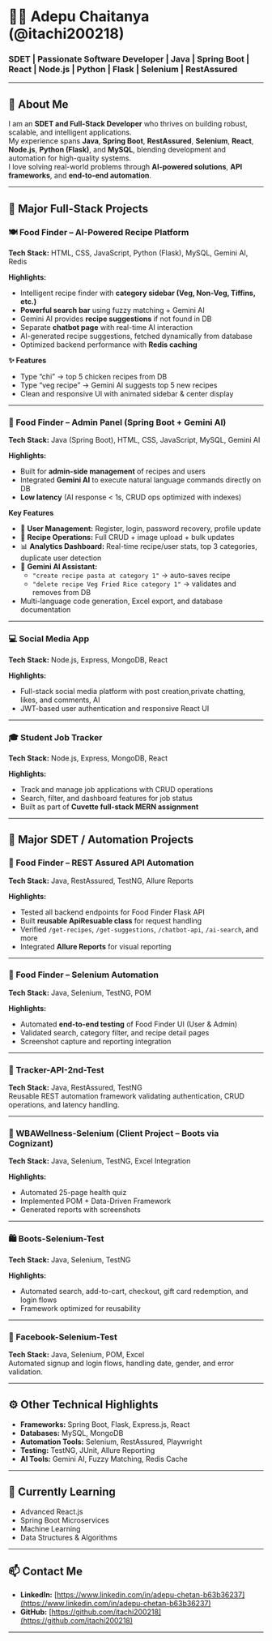 # 👨‍💻 Adepu Chaitanya (@itachi200218)

### SDET | Passionate Software Developer | Java | Spring Boot | React | Node.js | Python | Flask | Selenium | RestAssured

---

## 👀 About Me

I am an **SDET and Full-Stack Developer** who thrives on building robust, scalable, and intelligent applications.  
My experience spans **Java**, **Spring Boot**, **RestAssured**, **Selenium**, **React**, **Node.js**, **Python (Flask)**, and **MySQL**, blending development and automation for high-quality systems.  
I love solving real-world problems through **AI-powered solutions**, **API frameworks**, and **end-to-end automation**.

---

## 🌟 Major Full-Stack Projects

### 🍽️ Food Finder – AI-Powered Recipe Platform
**Tech Stack:** HTML, CSS, JavaScript, Python (Flask), MySQL, Gemini AI, Redis  

**Highlights:**
- Intelligent recipe finder with **category sidebar (Veg, Non-Veg, Tiffins, etc.)**
- **Powerful search bar** using fuzzy matching + Gemini AI
- Gemini AI provides **recipe suggestions** if not found in DB
- Separate **chatbot page** with real-time AI interaction
- AI-generated recipe suggestions, fetched dynamically from database
- Optimized backend performance with **Redis caching**

**✨ Features**
- Type “chi” → top 5 chicken recipes from DB  
- Type “veg recipe” → Gemini AI suggests top 5 new recipes  
- Clean and responsive UI with animated sidebar & center display  

---

### 🧠 Food Finder – Admin Panel (Spring Boot + Gemini AI)
**Tech Stack:** Java (Spring Boot), HTML, CSS, JavaScript, MySQL, Gemini AI  

**Highlights:**
- Built for **admin-side management** of recipes and users  
- Integrated **Gemini AI** to execute natural language commands directly on DB  
- **Low latency** (AI response < 1s, CRUD ops optimized with indexes)
  
**Key Features**
- 👤 **User Management:** Register, login, password recovery, profile update  
- 🍲 **Recipe Operations:** Full CRUD + image upload + bulk updates  
- 📊 **Analytics Dashboard:** Real-time recipe/user stats, top 3 categories, duplicate user detection  
- 🤖 **Gemini AI Assistant:**  
  - `"create recipe pasta at category 1"` → auto-saves recipe  
  - `"delete recipe Veg Fried Rice category 1"` → validates and removes from DB  
- Multi-language code generation, Excel export, and database documentation  

---

### 💻 Social Media App
**Tech Stack:** Node.js, Express, MongoDB, React  

**Highlights:**
- Full-stack social media platform with post creation,private chatting, likes, and comments, AI
- JWT-based user authentication and responsive React UI  

---

### 🎓 Student Job Tracker
**Tech Stack:** Node.js, Express, MongoDB, React  

**Highlights:**
- Track and manage job applications with CRUD operations  
- Search, filter, and dashboard features for job status  
- Built as part of **Cuvette full-stack MERN assignment**  

---

## 🔬 Major SDET / Automation Projects

### 🧪 Food Finder – REST Assured API Automation
**Tech Stack:** Java, RestAssured, TestNG, Allure Reports  

**Highlights:**
- Tested all backend endpoints for Food Finder Flask API  
- Built **reusable ApiResuable class** for request handling  
- Verified `/get-recipes`, `/get-suggestions`, `/chatbot-api`, `/ai-search`, and more  
- Integrated **Allure Reports** for visual reporting  

---

### 🧩 Food Finder – Selenium Automation
**Tech Stack:** Java, Selenium, TestNG, POM  

**Highlights:**
- Automated **end-to-end testing** of Food Finder UI (User & Admin)  
- Validated search, category filter, and recipe detail pages  
- Screenshot capture and reporting integration  

---

### 🧪 Tracker-API-2nd-Test  
**Tech Stack:** Java, RestAssured, TestNG  
Reusable REST automation framework validating authentication, CRUD operations, and latency handling.

---

### 💊 WBAWellness-Selenium (Client Project – Boots via Cognizant)
**Tech Stack:** Java, Selenium, TestNG, Excel Integration  

**Highlights:**
- Automated 25-page health quiz  
- Implemented POM + Data-Driven Framework  
- Generated reports with screenshots  

---

### 🛍️ Boots-Selenium-Test  
**Tech Stack:** Java, Selenium, TestNG  

**Highlights:**
- Automated search, add-to-cart, checkout, gift card redemption, and login flows  
- Framework optimized for reusability  

---

### 📘 Facebook-Selenium-Test  
**Tech Stack:** Java, Selenium, POM, Excel  
Automated signup and login flows, handling date, gender, and error validation.

---

## ⚙️ Other Technical Highlights

- **Frameworks:** Spring Boot, Flask, Express.js, React  
- **Databases:** MySQL, MongoDB  
- **Automation Tools:** Selenium, RestAssured, Playwright  
- **Testing:** TestNG, JUnit, Allure Reporting  
- **AI Tools:** Gemini AI, Fuzzy Matching, Redis Cache  

---

## 🌱 Currently Learning
- Advanced React.js  
- Spring Boot Microservices  
- Machine Learning  
- Data Structures & Algorithms  

---

## 📫 Contact Me
- **LinkedIn:** [https://www.linkedin.com/in/adepu-chetan-b63b36237](https://www.linkedin.com/in/adepu-chetan-b63b36237)  
- **GitHub:** [https://github.com/itachi200218](https://github.com/itachi200218)

---
